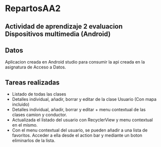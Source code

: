 # RepartosAA2
## Actividad de aprendizaje 2 evaluacion Dispositivos multimedia (Android)

## Datos

Aplicacion creada en Android studio para consumir la api creada en la asignatura de Acceso a Datos.

## Tareas realizadas

- Listado de todas las clases
- Detalles individual, añadir, borrar y editar de la clase Usuario (Con mapa incluido)
- Detalles individual, añadir, borrar y editar + menu contextual de las clases camion y conductor.
- Actualizada el listado del usuario con RecyclerView y menu contextual en el mismo.
- Con el menu contextual del usuario, se pueden añadir a una lista de favoritos. Acceder a ella desde
    el action bar y mediante un boton eliminarlos de la lista.
